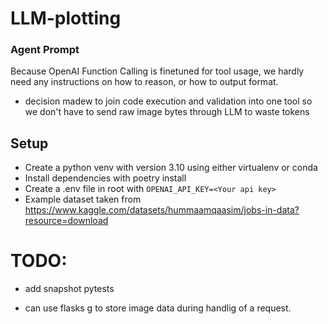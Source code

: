 # LLM-plotting

### Agent Prompt
Because OpenAI Function Calling is finetuned for tool usage, we hardly need any instructions on how to reason, or how to output format.

 - decision madew to join code execution and validation into one tool so we don't have to send raw image bytes through LLM to waste tokens

## Setup
- Create a python venv with version 3.10 using either virtualenv or conda
- Install dependencies with poetry install
- Create a .env file in root with `OPENAI_API_KEY=<Your api key>`
- Example dataset taken from https://www.kaggle.com/datasets/hummaamqaasim/jobs-in-data?resource=download


# TODO:

- add snapshot pytests


- can use flasks g to store image data during handlig of a request.